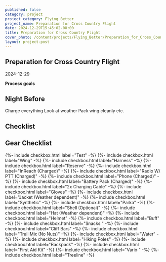 ```yaml
---
published: false
category: project
project_category: Flying Better
project_name: Preparation for Cross Country Flight
date: 2024-12-29T15:45:02-08:00
title: Preparation for Cross Country Flight
cover_photo: /content/projects/Flying_Better/Preparation_for_Cross_Country_Flight/photos/cover_photo.jpg
layout: project-post
---
```

## Preparation for Cross Country Flight
2024-12-29

**Process goals**
## Night Before
Charge everything 
Look at weather
Pack wing cleanly
etc.
## Checklist


## Gear Checklist

<div name="close-spacing">
{%- include checkbox.html label="Test" -%} 
{%- include checkbox.html label="Wing" -%}
{%- include checkbox.html label="Harness" -%}
{%- include checkbox.html label="Reserve" -%}
{%- include checkbox.html label="InReach (Charged)" -%}
{%- include checkbox.html label="Radio W/ PTT (Charged)" -%}
{%- include checkbox.html label="Phone (Charged)" -%}
{%- include checkbox.html label="Battery Pack (Charged)" -%}
{%- include checkbox.html label="2x Charging Cable" -%}
{%- include checkbox.html label="Gloves" -%}
{%- include checkbox.html label="Jacket (Weather dependent)" -%}
{%- include checkbox.html label="Synthetic" -%}
{%- include checkbox.html label="Parka" -%}
{%- include checkbox.html label="Shell (Optional)" -%}
{%- include checkbox.html label="Hat (Weather dependent)" -%}
{%- include checkbox.html label="Helmet" -%}
{%- include checkbox.html label="Buff" -%}
{%- include checkbox.html label="Snacks " -%}
{%- include checkbox.html label="Cliff Bars" -%}
{%- include checkbox.html label="Trail Mix (No Nuts)" -%}
{%- include checkbox.html label="Water" -%}
{%- include checkbox.html label="Hiking Poles" -%}
{%- include checkbox.html label="Backpack" -%}
{%- include checkbox.html label="First Aid Kit" -%}
{%- include checkbox.html label="Vario " -%}
{%- include checkbox.html label="Treeline" -%}
</div>

